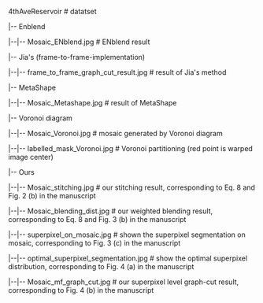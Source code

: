 4thAveReservoir							# datatset

|-- Enblend			

|--|-- Mosaic_ENblend.jpg					        # ENblend result

|-- Jia's (frame-to-frame-implementation)

|--|-- frame_to_frame_graph_cut_result.jpg	# result of Jia's method 

|-- MetaShape

|--|-- Mosaic_Metashape.jpg			        	# result of MetaShape

|-- Voronoi diagram

|--|-- Mosaic_Voronoi.jpg			        	# mosaic generated by Voronoi diagram

|--|-- labelled_mask_Voronoi.jpg				  # Voronoi partitioning (red point is warped image center)

|-- Ours

|--|-- Mosaic_stitching.jpg			        	# our stitching result, corresponding to Eq. 8 and Fig. 2 (b) in the manuscript

|--|-- Mosaic_blending_dist.jpg				# our weighted blending result, corresponding to Eq. 8 and Fig. 3 (b) in the manuscript

|--|-- superpixel_on_mosaic.jpg				# shown the superpixel segmentation on mosaic, corresponding to Fig. 3 (c) in the manuscript

|--|-- optimal_superpixel_segmentation.jpg  	# show the optimal superpixel distribution, corresponding to Fig. 4 (a) in the manuscript

|--|-- Mosaic_mf_graph_cut.jpg  				# our superpixel level graph-cut result, corresponding to Fig. 4 (b) in the manuscript



